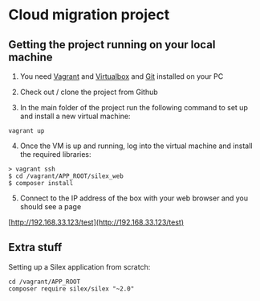 Cloud migration project
=======================

Getting the project running on your local machine
-------------------------------------------------

1. You need [Vagrant](https://www.vagrantup.com/) and [Virtualbox](https://www.virtualbox.org) and [Git](https://git-scm.com/) 
installed on your PC

2. Check out / clone the project from Github

3. In the main folder of the project run the following command to set up and install a new virtual machine:
```
vagrant up
```

4. Once the VM is up and running, log into the virtual machine and install the required libraries:
```
> vagrant ssh
$ cd /vagrant/APP_ROOT/silex_web
$ composer install
```

5. Connect to the IP address of the box with your web browser and you should see a page

[http://192.168.33.123/test](http://192.168.33.123/test)



Extra stuff
-----------
Setting up a Silex application from scratch:
```
cd /vagrant/APP_ROOT
composer require silex/silex "~2.0"
```

